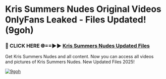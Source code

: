 # Kris Summers Nudes Original Videos 0nlyFans Leaked - Files Updated! (9goh)

<h3>🔴 CLICK HERE 🌐==►► <a href="https://tinyurl.com/52m3yx9h" rel="nofollow">Kris Summers Nudes Updated Files</a></h3>

Get Kris Summers Nudes and all content. Now you can access all videos and pictures of Kris Summers Nudes. New Updated Files 2025!

[![9goh](https://i.imgur.com/TnHtlc8.gif)](https://tinyurl.com/52m3yx9h)

